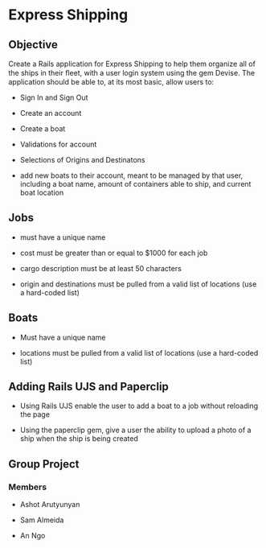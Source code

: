 # Express Shipping

## Objective

Create a Rails application for Express Shipping to help them organize all of the ships in their ﬂeet, with a user login system using the gem Devise. The application should be able to, at its most basic, allow users to:

* Sign In and Sign Out

* Create an account

* Create a boat

* Validations for account

* Selections of Origins and Destinatons

* add new boats to their account, meant to be managed by that user, including a boat name, amount of containers able to ship, and current boat location

## Jobs

* must have a unique name

* cost must be greater than or equal to $1000 for each job

* cargo description must be at least 50 characters

* origin and destinations must be pulled from a valid list of locations (use a hard-coded list)

## Boats

* Must have a unique name

* locations must be pulled from a valid list of locations (use a hard-coded list)

## Adding Rails UJS and Paperclip

* Using Rails UJS enable the user to add a boat to a job without reloading the page

* Using the paperclip gem, give a user the ability to upload a photo of a ship when the ship is being created

## Group Project

### Members

* Ashot Arutyunyan

* Sam Almeida

* An Ngo